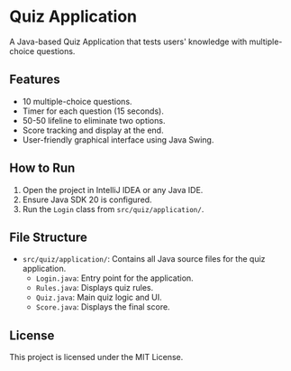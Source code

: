 # Quiz Application

A Java-based Quiz Application that tests users' knowledge with multiple-choice questions.

## Features

- 10 multiple-choice questions.
- Timer for each question (15 seconds).
- 50-50 lifeline to eliminate two options.
- Score tracking and display at the end.
- User-friendly graphical interface using Java Swing.

## How to Run

1. Open the project in IntelliJ IDEA or any Java IDE.
2. Ensure Java SDK 20 is configured.
3. Run the `Login` class from `src/quiz/application/`.

## File Structure

- `src/quiz/application/`: Contains all Java source files for the quiz application.
    - `Login.java`: Entry point for the application.
    - `Rules.java`: Displays quiz rules.
    - `Quiz.java`: Main quiz logic and UI.
    - `Score.java`: Displays the final score.

## License

This project is licensed under the MIT License.
